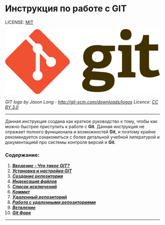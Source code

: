# Инcтрукция по работе с GIT

LICENSE: [MIT](./license.md)

![logo](./assets/gitlogo.png)

*GIT logo by Jason Long - http://git-scm.com/downloads/logos
Licence: [CC BY 3.0](https://creativecommons.org/licenses/by/3.0/)*
___

Данная инструкция создана как краткое руководство к тому, чтобы как можно быстрее приступить к работе с **Git**. Данная инструкция не отражает полного функционала и возможностей **Git**, и поэтому крайне рекомендуется ознакомиться с более детальной учебной литературой и документацией про системы контроля версий и **Git**.

### Содержание:
1. [***Введение - Что такое GIT?***](1intr.md)
2. [***Установка и настройка GIT***](2installing.md)
3. [***Создание репозитория***](3newrepository.md)
4. [***Индексация файлов***](4add.md)
5. [***Список исключений***](4.1ignore.md)
6. [***Коммит***](5commit.md)
7. [***Удаленный репозиторий***](6remote.md)
8. [***Работа с удаленными репозиториями***](7PushPull.md) 
9. [***Ветвление***](8.0branch.md)
10. [***Git Форк***](9fork.md)

___